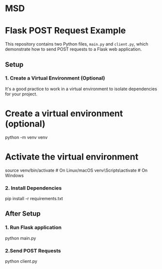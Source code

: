 # MSD
# Flask POST Request Example

This repository contains two Python files, `main.py` and `client.py`, which demonstrate how to send POST requests to a Flask web application.

## Setup

### 1. Create a Virtual Environment (Optional)

It's a good practice to work in a virtual environment to isolate dependencies for your project.

# Create a virtual environment (optional)
python -m venv venv
# Activate the virtual environment
source venv/bin/activate  # On Linux/macOS
venv\Scripts\activate  # On Windows

### 2. Install Dependencies
pip install -r requirements.txt

## After Setup

### 1. Run Flask application
python main.py

### 2.Send POST Requests
python client.py